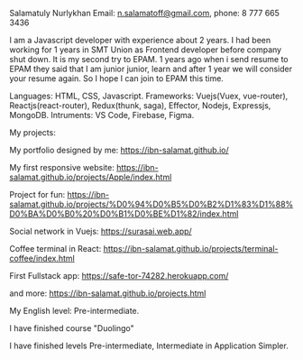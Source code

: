 Salamatuly Nurlykhan
Email: n.salamatoff@gmail.com, phone: 8 777 665 3436

I am a Javascript developer with experience about 2 years. I had been working for 1 years in SMT Union as Frontend developer before company shut down.
It is my second try to EPAM. 1 years ago when i send resume to EPAM they said that I am junior junior, learn and after 1 year we will consider your resume again. So I hope I can join to EPAM this time.

Languages: HTML, CSS, Javascript.
Frameworks: Vuejs(Vuex, vue-router), Reactjs(react-router), Redux(thunk, saga), Effector, Nodejs, Expressjs, MongoDB.
Intruments: VS Code, Firebase, Figma.

My projects:

My portfolio designed by me: https://ibn-salamat.github.io/

My first responsive website: https://ibn-salamat.github.io/projects/Apple/index.html

Project for fun: https://ibn-salamat.github.io/projects/%D0%94%D0%B5%D0%B2%D1%83%D1%88%D0%BA%D0%B0%20%D0%B1%D0%BE%D1%82/index.html

Social network in Vuejs: https://surasai.web.app/

Coffee terminal in React: https://ibn-salamat.github.io/projects/terminal-coffee/index.html

First Fullstack app: https://safe-tor-74282.herokuapp.com/

and more: https://ibn-salamat.github.io/projects.html


My English level: Pre-intermediate. 

I have finished course "Duolingo"

I have finished levels Pre-intermediate, Intermediate in Application Simpler.

